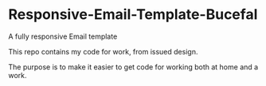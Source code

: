 # Responsive-Email-Template-Bucefal
A fully responsive Email template

This repo contains my code for work, from issued design.

The purpose is to make it easier to get code for working both at home and a work.
